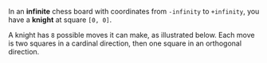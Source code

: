 In an **infinite** chess board with coordinates from `-infinity` to `+infinity`, you have a **knight** at square `[0, 0]`.

A knight has `8` possible moves it can make, as illustrated below. Each move is two squares in a cardinal direction, then one square in an orthogonal direction.